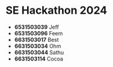 # SE Hackathon 2024

- **6531503039** Jeff 
- **6531503096** Feem 
- **6631503017** Best
- **6631503034** Ohm
- **6631503044** Sathu
- **6631503114** Cocoa
